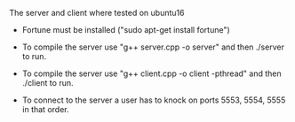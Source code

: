 The server and client where tested on ubuntu16

- Fortune must be installed ("sudo apt-get install fortune")

- To compile the server use "g++ server.cpp -o server" and then ./server to run.
- To compile the server use "g++ client.cpp -o client -pthread" and then ./client to run.
- To connect to the server a user has to knock on ports 5553, 5554, 5555 in that order.
